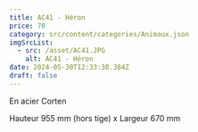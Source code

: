 ```yaml
---
title: AC41 - Héron
price: 70
category: src/content/categories/Animaux.json
imgSrcList:
  - src: /asset/AC41.JPG
    alt: AC41 - Héron
date: 2024-05-30T12:33:38.384Z
draft: false
---
```


En acier Corten

Hauteur 955 mm (hors tige) x Largeur 670 mm
